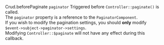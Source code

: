 <tr>
	<td>Crud.beforePaginate</td>
	<td><code>paginator</code></td>
	<td>
			Triggered before <code>Controller::paginate()</code> is called.
			<br />
			The <code>paginator</code> property is a reference to the <code>PaginatorComponent</code>.
			<br />
			If you wish to modify the pagination settings, you should <strong>only</strong> modify <code>$event->subject->paginator->settings</code>.
			<br />
			Modifying <code>Controller::$paginate</code> will not have any effect during this callback.
	</td>
</tr>

